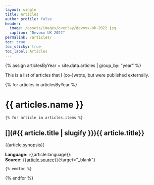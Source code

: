 ```yaml
---
layout: single
title: Articles
author_profile: false
header:
  image: /assets/images/overlay/devoxx-uk-2022.jpg
  caption: "Devoxx UK 2022"
permalink: /articles/
toc: true
toc_sticky: true
toc_label: Articles
---
```


{% assign articlesByYear = site.data.articles | group_by: "year" %}

This is a list of articles that I (co-)wrote, but were published externally.

{% for articles in articlesByYear %}

# {{ articles.name }}

    {% for article in articles.items %} 

## [](#{{ article.title | slugify }}){{ article.title}}

{{article.synopsis}}

**Language:** :{{article.language}}:<br/>
**Source:** [{{article.source}}]({{article.url}}){:target="_blank"}

    {% endfor %}
{% endfor %}
